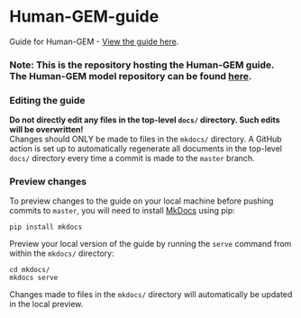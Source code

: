 # Human-GEM-guide
Guide for Human-GEM - [View the guide here](https://sysbiochalmers.github.io/Human-GEM-guide).


### Note: This is the repository hosting the Human-GEM **guide**. The Human-GEM **model** repository can be found [here](https://github.com/SysBioChalmers/Human-GEM).


### Editing the guide
**Do not directly edit any files in the top-level `docs/` directory. Such edits will be overwritten!**  
Changes should ONLY be made to files in the `mkdocs/` directory. A GitHub action is set up to automatically regenerate all documents in the top-level `docs/` directory every time a commit is made to the `master` branch.


### Preview changes
To preview changes to the guide on your local machine before pushing commits to `master`, you will need to install [MkDocs](https://www.mkdocs.org/) using pip:
```
pip install mkdocs
```

Preview your local version of the guide by running the `serve` command from within the `mkdocs/` directory:
```
cd mkdocs/
mkdocs serve
```

Changes made to files in the `mkdocs/` directory will automatically be updated in the local preview.
